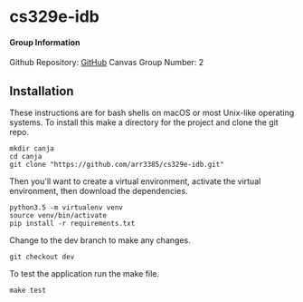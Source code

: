 # cs329e-idb

#### Group Information
Github Repository: [GitHub](https://github.com/arr3385/cs329e-idb/)
Canvas Group Number: 2


## Installation
These instructions are for bash shells on macOS or most Unix-like operating systems.
To install this make a directory for the project and clone the git repo.

    mkdir canja
    cd canja
    git clone "https://github.com/arr3385/cs329e-idb.git"

Then you'll want to create a virtual environment, activate the virtual environment, then download the dependencies.

    python3.5 -m virtualenv venv
    source venv/bin/activate
    pip install -r requirements.txt

Change to the dev branch to make any changes.

    git checkout dev

To test the application run the make file.

    make test

